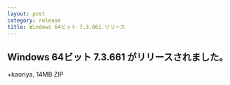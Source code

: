 ```yaml
---
layout: post
category: release
title: Windows 64ビット 7.3.661 リリース
---
```


Windows 64ビット 7.3.661 がリリースされました。
-------------------------------------------------------

+kaoriya, 14MB ZIP
